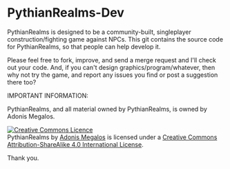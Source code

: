 # PythianRealms-Dev
PythianRealms is designed to be a community-built, singleplayer construction/fighting game against NPCs. This git contains the source code for PythianRealms, so that people can help develop it.

Please feel free to fork, improve, and send a merge request and I'll check out your code. And, if you can't design graphics/program/whatever, then why not try the game, and report any issues you find or post a suggestion there too?

IMPORTANT INFORMATION:

PythianRealms, and all material owned by PythianRealms, is owned by Adonis Megalos.

<a rel="license" href="http://creativecommons.org/licenses/by-sa/4.0/"><img alt="Creative Commons Licence" style="border-width:0" src="https://i.creativecommons.org/l/by-sa/4.0/88x31.png" /></a><br /><span xmlns:dct="http://purl.org/dc/terms/" property="dct:title">PythianRealms</span> by <a xmlns:cc="http://creativecommons.org/ns#" href="http://scratso.com:8080" property="cc:attributionName" rel="cc:attributionURL">Adonis Megalos</a> is licensed under a <a rel="license" href="http://creativecommons.org/licenses/by-sa/4.0/">Creative Commons Attribution-ShareAlike 4.0 International License</a>.

Thank you.
